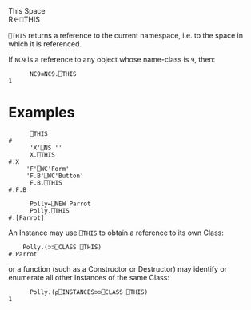 <div class="heading">
  <div class="name">This Space</div>
  <div class="command">R←⎕THIS</div>
</div>

`⎕THIS` returns a reference to the current namespace, i.e. to the space in which it is referenced.

If `NC9` is a reference to any object whose name-class is `9`, then:
```apl
      NC9≡NC9.⎕THIS
1
```

# Examples
```apl
      ⎕THIS
#
      'X'⎕NS ''
      X.⎕THIS
#.X
     'F'⎕WC'Form'
     'F.B'⎕WC'Button'
      F.B.⎕THIS
#.F.B
 
      Polly←⎕NEW Parrot
      Polly.⎕THIS
#.[Parrot]
```

An Instance may use `⎕THIS` to obtain a reference to its own Class:
```apl
    Polly.(⊃⊃⎕CLASS ⎕THIS)
#.Parrot
```

or a function (such as a Constructor or Destructor) may identify or enumerate all other Instances of the same Class:
```apl
      Polly.(⍴⎕INSTANCES⊃⊃⎕CLASS ⎕THIS)
1
```
